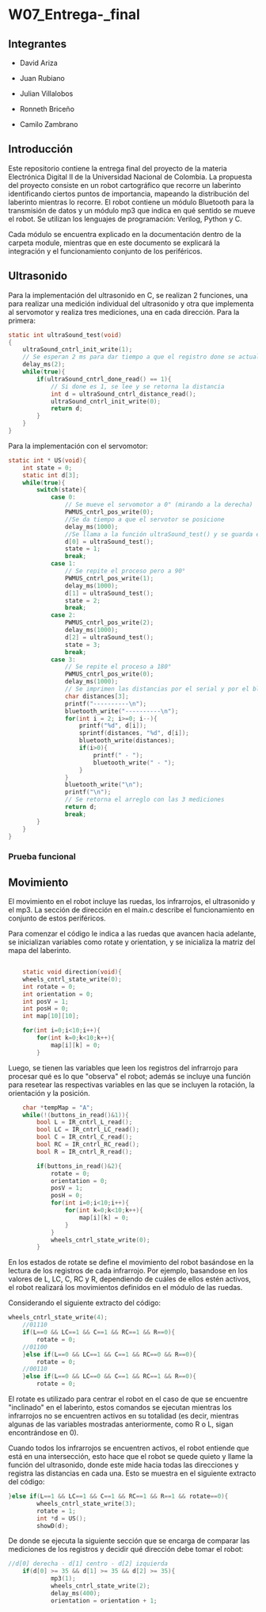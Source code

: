# W07_Entrega-_final

## Integrantes 

- David Ariza

- Juan Rubiano

- Julian Villalobos

- Ronneth Briceño

- Camilo Zambrano

## Introducción

Este repositorio contiene la entrega final del proyecto de la materia Electrónica Digital II de la Universidad Nacional de Colombia. La propuesta del proyecto consiste en un robot cartográfico que recorre un laberinto identificando ciertos puntos de importancia, mapeando la distribución del laberinto mientras lo recorre. El robot contiene un módulo Bluetooth para la transmisión de datos y un módulo mp3 que indica en qué sentido se mueve el robot. Se utilizan los lenguajes de programación: Verilog, Python y C. 

Cada módulo se encuentra explicado en la documentación dentro de la carpeta module, mientras que en este documento se explicará la integración y el funcionamiento conjunto de los periféricos.

## Ultrasonido

Para la implementación del ultrasonido en C, se realizan 2 funciones, una para realizar una medición individual del ultrasonido y otra que implementa al servomotor y realiza tres mediciones, una en cada dirección. Para la primera:


``` c
static int ultraSound_test(void)
{
	ultraSound_cntrl_init_write(1);
	// Se esperan 2 ms para dar tiempo a que el registro done se actualice
	delay_ms(2);
	while(true){
		if(ultraSound_cntrl_done_read() == 1){
			// Si done es 1, se lee y se retorna la distancia
			int d = ultraSound_cntrl_distance_read();
			ultraSound_cntrl_init_write(0);
			return d;
		} 
	}	
}

```

Para la implementación con el servomotor:

``` c
static int * US(void){
	int state = 0;
	static int d[3];
	while(true){
		switch(state){
			case 0: 
				// Se mueve el servomotor a 0° (mirando a la derecha)
				PWMUS_cntrl_pos_write(0);
				//Se da tiempo a que el servotor se posicione
				delay_ms(1000);
				//Se llama a la función ultraSound_test() y se guarda en la primera posición del array
				d[0] = ultraSound_test();
				state = 1;
				break;
			case 1: 
				// Se repite el proceso pero a 90°
				PWMUS_cntrl_pos_write(1);
				delay_ms(1000);
				d[1] = ultraSound_test();
				state = 2;
				break;
			case 2: 
				PWMUS_cntrl_pos_write(2);
				delay_ms(1000);
				d[2] = ultraSound_test();
				state = 3;
				break;
			case 3: 
				// Se repite el proceso a 180°
				PWMUS_cntrl_pos_write(0);
				delay_ms(1000);
				// Se imprimen las distancias por el serial y por el bluetooth
				char distances[3];
				printf("----------\n");
				bluetooth_write("----------\n");
				for(int i = 2; i>=0; i--){
					printf("%d", d[i]);
					sprintf(distances, "%d", d[i]);
					bluetooth_write(distances);
					if(i>0){
						printf(" - ");
						bluetooth_write(" - ");
					}
				}
				bluetooth_write("\n");
				printf("\n");
				// Se retorna el arreglo con las 3 mediciones
				return d;
				break; 
		}
	}
}
```
### Prueba funcional



## Movimiento

El movimiento en el robot incluye las ruedas, los infrarrojos, el ultrasonido y el mp3. La sección de dirección en el main.c describe el funcionamiento en conjunto de estos periféricos. 

Para comenzar el código le indica a las ruedas que avancen hacia adelante, se inicializan variables como rotate y orientation, y se inicializa la matriz del mapa del laberinto.

``` c

    static void direction(void){
	wheels_cntrl_state_write(0);
	int rotate = 0;
	int orientation = 0;
	int posV = 1;
    int posH = 0;
	int map[10][10];

	for(int i=0;i<10;i++){
        for(int k=0;k<10;k++){  
            map[i][k] = 0;
        }    

```
Luego, se tienen las variables que leen los registros del infrarrojo para procesar qué es lo que "observa" el robot; además se incluye una función para resetear las respectivas variables en las que se incluyen la rotación, la orientación y la posición.

``` c
	char *tempMap = "A";
	while(!(buttons_in_read()&1)){
		bool L = IR_cntrl_L_read();
		bool LC = IR_cntrl_LC_read();
		bool C = IR_cntrl_C_read();
		bool RC = IR_cntrl_RC_read();
		bool R = IR_cntrl_R_read();

		if(buttons_in_read()&2){
			rotate = 0;
			orientation = 0;
			posV = 1;
			posH = 0;
			for(int i=0;i<10;i++){
				for(int k=0;k<10;k++){  
					map[i][k] = 0;
				}    
			}
			wheels_cntrl_state_write(0);
		}
```

En los estados de rotate se define el movimiento del robot basándose en la lectura de los registros de cada infrarrojo. Por ejemplo, basandose en los valores de L, LC, C, RC y R, dependiendo de cuáles de ellos estén activos, el robot realizará los movimientos definidos en el módulo de las ruedas.

Considerando el siguiente extracto del código:

``` c
wheels_cntrl_state_write(4);
	//01110
	if(L==0 && LC==1 && C==1 && RC==1 && R==0){
		rotate = 0;
	//01100
	}else if(L==0 && LC==1 && C==1 && RC==0 && R==0){
	    rotate = 0;
	//00110
	}else if(L==0 && LC==0 && C==1 && RC==1 && R==0){
		rotate = 0;
```

El rotate es utilizado para centrar el robot en el caso de que se encuentre "inclinado" en el laberinto, estos comandos se ejecutan mientras los infrarrojos no se encuentren activos en su totalidad (es decir, mientras algunas de las variables mostradas anteriormente, como R o L, sigan encontrándose en 0). 

Cuando todos los infrarrojos se encuentren activos, el robot entiende que está en una intersección, esto hace que el robot se quede quieto y llame la función del ultrasonido, donde este mide hacia todas las direcciones y registra las distancias en cada una. Esto se muestra en el siguiente extracto del código:

``` c
}else if(L==1 && LC==1 && C==1 && RC==1 && R==1 && rotate==0){
		wheels_cntrl_state_write(3);
		rotate = 1;
		int *d = US();
		showD(d);
```

De donde se ejecuta la siguiente sección que se encarga de comparar las mediciones de los registros y decidir qué dirección debe tomar el robot:

``` c
//d[0] derecha - d[1] centro - d[2] izquierda 
	if(d[0] >= 35 && d[1] >= 35 && d[2] >= 35){
			mp3(1);
			wheels_cntrl_state_write(2);
			delay_ms(400);
			orientation = orientation + 1;
```